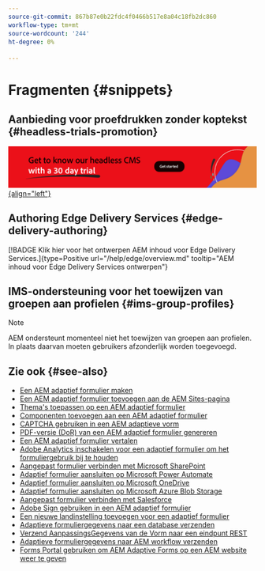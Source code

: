 ```yaml
---
source-git-commit: 867b87e0b22fdc4f0466b517e8a04c18fb2dc860
workflow-type: tm+mt
source-wordcount: '244'
ht-degree: 0%

---
```

# Fragmenten {#snippets}

## Aanbieding voor proefdrukken zonder koptekst {#headless-trials-promotion}

[![Ontdek onze headless CMS met proefversie van 30 dagen](./assets/aem-headless-trial-promo.png){align="left"}](https://commerce.adobe.com/business-trial/sign-up?items%5B0%5D%5Bid%5D=649A1AF5CBC5467A25E84F2561274821&amp;cli=headless_exl_banner_campaign&amp;co=US&amp;lang=en)

## Authoring Edge Delivery Services {#edge-delivery-authoring}

[!BADGE Klik hier voor het ontwerpen AEM inhoud voor Edge Delivery Services.]{type=Positive url="/help/edge/overview.md" tooltip="AEM inhoud voor Edge Delivery Services ontwerpen"}

## IMS-ondersteuning voor het toewijzen van groepen aan profielen {#ims-group-profiles}

>[!NOTE]
>
>AEM ondersteunt momenteel niet het toewijzen van groepen aan profielen. In plaats daarvan moeten gebruikers afzonderlijk worden toegevoegd.

## Zie ook {#see-also}

* [Een AEM adaptief formulier maken](/help/forms/creating-adaptive-form-core-components.md)
* [Een AEM adaptief formulier toevoegen aan de AEM Sites-pagina](/help/forms/create-or-add-an-adaptive-form-to-aem-sites-page.md)
* [Thema&#39;s toepassen op een AEM adaptief formulier](/help/forms/using-themes-in-core-components.md)
* [Componenten toevoegen aan een AEM adaptief formulier](https://experienceleague.adobe.com/docs/experience-manager-core-components/using/adaptive-forms/introduction.html#components)
* [CAPTCHA gebruiken in een AEM adaptieve vorm](/help/forms/captcha-adaptive-forms-core-components.md)
* [PDF-versie (DoR) van een AEM adaptief formulier genereren](/help/forms/generate-document-of-record-core-components.md)
* [Een AEM adaptief formulier vertalen](/help/forms/using-aem-translation-workflow-to-localize-adaptive-forms-core-components.md)
* [Adobe Analytics inschakelen voor een adaptief formulier om het formuliergebruik bij te houden](/help/forms/enable-adobe-analytics-adaptive-form-using-experience-cloud-setup-automation.md)
* [Aangepast formulier verbinden met Microsoft SharePoint](/help/forms/configure-submit-actions-core-components.md#submit-to-sharedrive)
* [Adaptief formulier aansluiten op Microsoft Power Automate](/help/forms/configure-submit-actions-core-components.md#microsoft-power-automate)
* [Adaptief formulier aansluiten op Microsoft OneDrive](/help/forms/configure-submit-actions-core-components.md#create-a-onedrive-configuration)
* [Adaptief formulier aansluiten op Microsoft Azure Blob Storage](/help/forms/configure-submit-actions-core-components.md#azure-blob-storage)
* [Aangepast formulier verbinden met Salesforce](/help/forms/oauth2-client-credentials-flow-for-server-to-server-integration.md)
* [Adobe Sign gebruiken in een AEM adaptief formulier](/help/forms/working-with-adobe-sign.md)
* [Een nieuwe landinstelling toevoegen voor een adaptief formulier](/help/forms/supporting-new-language-localization-core-components.md)
* [Adaptieve formuliergegevens naar een database verzenden](https://experienceleague.adobe.com/docs/experience-manager-cloud-service/content/forms/integrate/use-form-data-model/data-integration.html)
* [Verzend AanpassingsGegevens van de Vorm naar een eindpunt REST](/help/forms/configure-submit-actions-core-components.md#submit-to-rest-endpoint)
* [Adaptieve formuliergegevens naar AEM workflow verzenden](/help/forms/configure-submit-actions-core-components.md#invoke-an-aem-workflow)
* [Forms Portal gebruiken om AEM Adaptive Forms op een AEM website weer te geven](/help/forms/configure-forms-portal.md)



